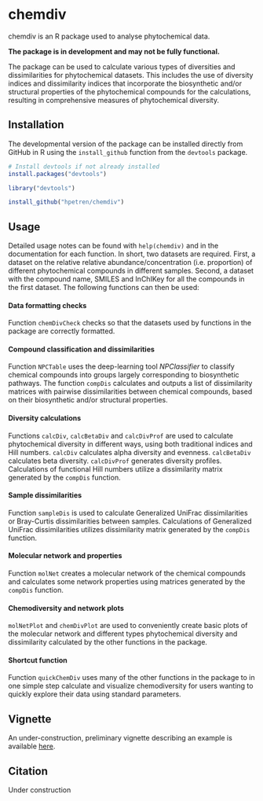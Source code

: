 
<!-- README.md is generated from README.Rmd. Please edit that file -->

# chemdiv

<!-- badges: start -->
<!-- badges: end -->

chemdiv is an R package used to analyse phytochemical data.

**The package is in development and may not be fully functional.**

The package can be used to calculate various types of diversities and
dissimilarities for phytochemical datasets. This includes the use of
diversity indices and dissimilarity indices that incorporate the
biosynthetic and/or structural properties of the phytochemical compounds
for the calculations, resulting in comprehensive measures of
phytochemical diversity.

## Installation

The developmental version of the package can be installed directly from
GitHub in R using the `install_github` function from the `devtools`
package.

``` r
# Install devtools if not already installed
install.packages("devtools")

library("devtools")

install_github("hpetren/chemdiv")
```

## Usage

Detailed usage notes can be found with `help(chemdiv)` and in the
documentation for each function. In short, two datasets are required.
First, a dataset on the relative relative abundance/concentration
(i.e. proportion) of different phytochemical compounds in different
samples. Second, a dataset with the compound name, SMILES and InChIKey
for all the compounds in the first dataset. The following functions can
then be used:

#### Data formatting checks

Function `chemDivCheck` checks so that the datasets used by functions in
the package are correctly formatted.

#### Compound classification and dissimilarities

Function `NPCTable` uses the deep-learning tool *NPClassifier* to
classify chemical compounds into groups largely corresponding to
biosynthetic pathways. The function `compDis` calculates and outputs a
list of dissimilarity matrices with pairwise dissimilarities between
chemical compounds, based on their biosynthetic and/or structural
properties.

#### Diversity calculations

Functions `calcDiv`, `calcBetaDiv` and `calcDivProf` are used to
calculate phytochemical diversity in different ways, using both
traditional indices and Hill numbers. `calcDiv` calculates alpha
diversity and evenness. `calcBetaDiv` calculates beta diversity.
`calcDivProf` generates diversity profiles. Calculations of functional
Hill numbers utilize a dissimilarity matrix generated by the `compDis`
function.

#### Sample dissimilarities

Function `sampleDis` is used to calculate Generalized UniFrac
dissimilarities or Bray-Curtis dissimilarities between samples.
Calculations of Generalized UniFrac dissimilarities utilizes
dissimilarity matrix generated by the `compDis` function.

#### Molecular network and properties

Function `molNet` creates a molecular network of the chemical compounds
and calculates some network properties using matrices generated by the
`compDis` function.

#### Chemodiversity and network plots

`molNetPlot` and `chemDivPlot` are used to conveniently create basic
plots of the molecular network and different types phytochemical
diversity and dissimilarity calculated by the other functions in the
package.

#### Shortcut function

Function `quickChemDiv` uses many of the other functions in the package
to in one simple step calculate and visualize chemodiversity for users
wanting to quickly explore their data using standard parameters.

## Vignette

An under-construction, preliminary vignette describing an example is
available
[here](https://drive.google.com/file/d/1ye9uiBtzHNjsX_ocF4OGFnTMAUKfdWE7/view?usp=sharing).

## Citation

Under construction

